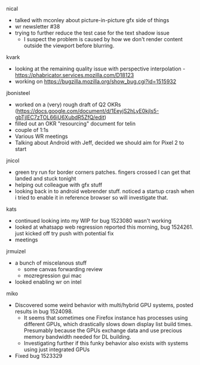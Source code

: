 nical
  * talked with mconley about picture-in-picture gfx side of things
  * wr newsletter #38
  * trying to further reduce the test case for the text shadow issue
    * I suspect the problem is caused by how we don't render content outside the viewport before blurring.

kvark
  * looking at the remaining quality issue with perspective interpolation - https://phabricator.services.mozilla.com/D18123
  * working on https://bugzilla.mozilla.org/show_bug.cgi?id=1515932

jbonisteel
  * worked on a (very) rough draft of Q2 OKRs (https://docs.google.com/document/d/1EeyjS2hLyE0kjls5-gbTjlEC7zTOL66iU6XubdR5ZfQ/edit)
  * filled out an OKR "resourcing" document for telin 
  * couple of 1:1s
  * Various WR meetings
  * Talking about Android with Jeff, decided we should aim for Pixel 2 to start

jnicol
  * green try run for border corners patches. fingers crossed I can get that landed and stuck tonight
  * helping out colleague with gfx stuff
  * looking back in to android webrender stuff. noticed a startup crash when i tried to enable it in reference browser so will investigate that.

kats
  * continued looking into my WIP for bug 1523080 wasn't working
  * looked at whatsapp web regression reported this morning, bug 1524261. just kicked off try push with potential fix
  * meetings

jrmuizel
  * a bunch of miscelanous stuff
    * some canvas forwarding review
    * mozregression gui mac
  * looked enabling wr on intel

miko
  * Discovered some weird behavior with multi/hybrid GPU systems, posted results in bug 1524098.
    * It seems that sometimes one Firefox instance has processes using different GPUs, which drastically slows down display list build times. Presumably because the GPUs exchange data and use precious memory bandwidth needed for DL building.
    * Investigating further if this funky behavior also exists with systems using just integrated GPUs
  * Fixed bug 1523329
